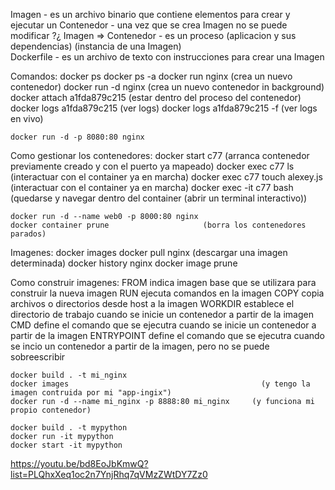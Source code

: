 Imagen               - es un archivo binario que contiene elementos para crear y ejecutar un Contenedor - una vez que se crea Imagen no se puede modificar ?¿
Imagen => Contenedor - es un proceso (aplicacion y sus dependencias) (instancia de una Imagen)               
Dockerfile           - es un archivo de texto con instrucciones para crear una Imagen                       


Comandos:
    docker ps
    docker ps -a
    docker run nginx            (crea un nuevo contenedor)
    docker run -d nginx         (crea un nuevo contenedor in background)
    docker attach a1fda879c215  (estar dentro del proceso del contenedor)
    docker logs a1fda879c215    (ver logs)
    docker logs a1fda879c215 -f (ver logs en vivo)

    docker run -d -p 8080:80 nginx


Como gestionar los contenedores:
    docker start c77                           (arranca contenedor previamente creado y con el puerto ya mapeado)
    docker exec c77 ls                         (interactuar con el container ya en marcha)
    docker exec c77 touch alexey.js            (interactuar con el container ya en marcha)
    docker exec -it c77 bash                   (quedarse y navegar dentro del container (abrir un terminal interactivo))

    docker run -d --name web0 -p 8000:80 nginx
    docker container prune                     (borra los contenedores parados)


Imagenes:
    docker images
    docker pull nginx                       (descargar una imagen determinada)
    docker history nginx
    docker image prune


Como construir imagenes:
    FROM indica imagen base que se utilizara para construir la nueva imagen
    RUN ejecuta comandos en la imagen
    COPY copia archivos o directorios desde host a la imagen
    WORKDIR establece el directorio de trabajo cuando se inicie un contenedor a partir de la imagen
    CMD define el comando que se ejecutra cuando se inicie un contenedor a partir de la imagen
    ENTRYPOINT define el comando que se ejecutra cuando se incio un contenedor a partir de la imagen, pero no se puede sobreescribir

    docker build . -t mi_nginx
    docker images                                           (y tengo la imagen contruida por mi "app-ingix")
    docker run -d --name mi_nginx -p 8888:80 mi_nginx     (y funciona mi propio contenedor)

    docker build . -t mypython
    docker run -it mypython
    docker start -it mypython





https://youtu.be/bd8EoJbKmwQ?list=PLQhxXeq1oc2n7YnjRhq7qVMzZWtDY7Zz0
